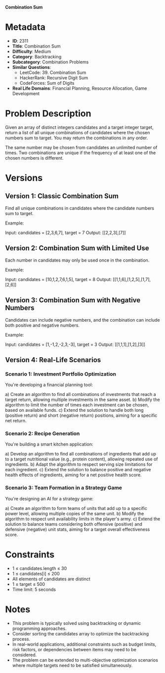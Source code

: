 **Combination Sum**

# Metadata

- **ID**: 2311
- **Title**: Combination Sum
- **Difficulty**: Medium
- **Category**: Backtracking
- **Subcategory**: Combination Problems
- **Similar Questions**:
  - LeetCode: 39. Combination Sum
  - HackerRank: Recursive Digit Sum
  - CodeForces: Sum of Digits
- **Real Life Domains**: Financial Planning, Resource Allocation, Game Development

# Problem Description

Given an array of distinct integers candidates and a target integer target, return a list of all unique combinations of candidates where the chosen numbers sum to target. You may return the combinations in any order.

The same number may be chosen from candidates an unlimited number of times. Two combinations are unique if the frequency of at least one of the chosen numbers is different.

# Versions

## Version 1: Classic Combination Sum

Find all unique combinations in candidates where the candidate numbers sum to target.

Example:

Input: candidates = [2,3,6,7], target = 7
Output: [[2,2,3],[7]]

## Version 2: Combination Sum with Limited Use

Each number in candidates may only be used once in the combination.

Example:

Input: candidates = [10,1,2,7,6,1,5], target = 8
Output: [[1,1,6],[1,2,5],[1,7],[2,6]]

## Version 3: Combination Sum with Negative Numbers

Candidates can include negative numbers, and the combination can include both positive and negative numbers.

Example:

Input: candidates = [1,-1,2,-2,3,-3], target = 3
Output: [[1,1,1],[1,2],[3]]

## Version 4: Real-Life Scenarios

### Scenario 1: Investment Portfolio Optimization

You're developing a financial planning tool:

a) Create an algorithm to find all combinations of investments that reach a target return, allowing multiple investments in the same asset.
b) Modify the algorithm to limit the number of times each investment can be chosen, based on available funds.
c) Extend the solution to handle both long (positive return) and short (negative return) positions, aiming for a specific net return.

### Scenario 2: Recipe Generation

You're building a smart kitchen application:

a) Develop an algorithm to find all combinations of ingredients that add up to a target nutritional value (e.g., protein content), allowing repeated use of ingredients.
b) Adapt the algorithm to respect serving size limitations for each ingredient.
c) Extend the solution to balance positive and negative health effects of ingredients, aiming for a net positive health score.

### Scenario 3: Team Formation in a Strategy Game

You're designing an AI for a strategy game:

a) Create an algorithm to form teams of units that add up to a specific power level, allowing multiple copies of the same unit.
b) Modify the algorithm to respect unit availability limits in the player's army.
c) Extend the solution to balance teams considering both offensive (positive) and defensive (negative) unit stats, aiming for a target overall effectiveness score.

# Constraints

- 1 ≤ candidates.length ≤ 30
- 1 ≤ candidates[i] ≤ 200
- All elements of candidates are distinct
- 1 ≤ target ≤ 500
- Time limit: 5 seconds

# Notes

- This problem is typically solved using backtracking or dynamic programming approaches.
- Consider sorting the candidates array to optimize the backtracking process.
- In real-world applications, additional constraints such as budget limits, risk factors, or dependencies between items may need to be considered.
- The problem can be extended to multi-objective optimization scenarios where multiple targets need to be satisfied simultaneously.
